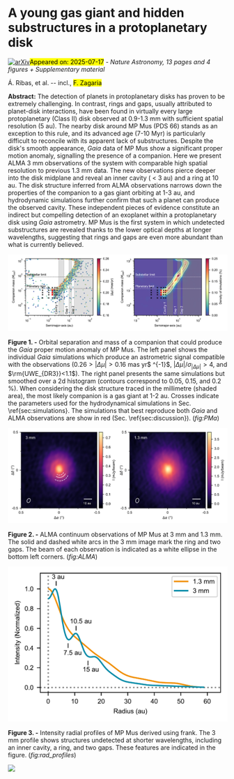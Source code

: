 <div class="macros" style="visibility:hidden;">
$\newcommand{\ensuremath}{}$
$\newcommand{\xspace}{}$
$\newcommand{\object}[1]{\texttt{#1}}$
$\newcommand{\farcs}{{.}''}$
$\newcommand{\farcm}{{.}'}$
$\newcommand{\arcsec}{''}$
$\newcommand{\arcmin}{'}$
$\newcommand{\ion}[2]{#1#2}$
$\newcommand{\textsc}[1]{\textrm{#1}}$
$\newcommand{\hl}[1]{\textrm{#1}}$
$\newcommand{\footnote}[1]{}$
$\newcommand{\aj}{Astron. J.}$
$\newcommand{\ac}{Astron. Comput.}$
$\newcommand{\apj}{Astrophys. J.}$
$\newcommand{\apjl}{Astrophys. J. Lett.}$
$\newcommand{\apjs}{Astrophys. J. Suppl. Ser.}$
$\newcommand{\aap}{Astron. Astrophys.}$
$\newcommand{\mnras}{Mon. Not. R. Astron. Soc.}$
$\newcommand{\nat}{Nature}$
$\newcommand{\nastro}{Nat. Astron.}$
$\newcommand{\pasa}{Publ. Astron. Soc. Aust.}$
$\newcommand{\pasp}{Publ. Astron. Soc. Pac.}$
$\newcommand{\sci}{Science}$</div>



<div id="title">

# A young gas giant and hidden substructures in a protoplanetary disk

</div>
<div id="comments">

[![arXiv](https://img.shields.io/badge/arXiv-2507.11612-b31b1b.svg)](https://arxiv.org/abs/2507.11612)<mark>Appeared on: 2025-07-17</mark> -  _Nature Astronomy, 13 pages and 4 figures + Supplementary material_

</div>
<div id="authors">

Á. Ribas, et al. -- incl., <mark>F. Zagaria</mark>

</div>
<div id="abstract">

**Abstract:** The detection of planets in protoplanetary disks has proven to be extremely challenging. In contrast, rings and gaps, usually attributed to planet-disk interactions, have been found in virtually every large protoplanetary (Class II) disk observed at 0.9-1.3 mm with sufficient spatial resolution (5 au). The nearby disk around MP Mus (PDS 66) stands as an exception to this rule, and its advanced age (7-10 Myr) is particularly difficult to reconcile with its apparent lack of substructures. Despite the disk's smooth appearance, _Gaia_ data of MP Mus show a significant proper motion anomaly, signalling the presence of a companion. Here we present ALMA 3 mm observations of the system with comparable high spatial resolution to previous 1.3 mm data. The new observations pierce deeper into the disk midplane and reveal an inner cavity ( $<$ 3 au) and a ring at 10 au. The disk structure inferred from ALMA observations narrows down the properties of the companion to a gas giant orbiting at 1-3 au, and hydrodynamic simulations further confirm that such a planet can produce the observed cavity. These independent pieces of evidence constitute an indirect but compelling detection of an exoplanet within a protoplanetary disk using _Gaia_ astrometry. MP Mus is the first system in which undetected substructures are revealed thanks to the lower optical depths at longer wavelengths, suggesting that rings and gaps are even more abundant than what is currently believed.

</div>

<div id="div_fig1">

<img src="tmp_2507.11612/./figures/PMa_combined_fig1.png" alt="Fig1" width="100%"/>

**Figure 1. -** Orbital separation and mass of a companion that could produce the _Gaia_ proper motion anomaly of MP Mus. The left panel shows the individual _Gaia_ simulations which produce an astrometric signal compatible with the observations ($0.26>|\Delta \mu|>0.16$ mas yr$ ^{-1}$, $|\Delta \mu|/\sigma_{|\Delta \mu|}>4$, and $\rm{UWE_{DR3}}<1.1$). The right panel presents the same simulations but smoothed over a 2d histogram (contours correspond to 0.05, 0.15, and 0.2 \%). When considering the disk structure traced in the millimetre (shaded area), the most likely companion is a gas giant at 1-2 au. Crosses indicate the parameters used for the hydrodynamical simulations in Sec. \ref{sec:simulations}. The simulations that best reproduce both _Gaia_ and ALMA observations are show in red (Sec. \ref{sec:discussion}). (*fig:PMa*)

</div>
<div id="div_fig2">

<img src="tmp_2507.11612/./figures/B3_and_B6_fig2.png" alt="Fig2" width="100%"/>

**Figure 2. -** ALMA continuum observations of MP Mus at 3 mm and 1.3 mm. The solid and dashed white arcs in the 3 mm image mark the ring and two gaps. The beam of each observation is indicated as a white ellipse in the bottom left corners. (*fig:ALMA*)

</div>
<div id="div_fig3">

<img src="tmp_2507.11612/./figures/rad_profiles_frank_fig3.png" alt="Fig3" width="100%"/>

**Figure 3. -** Intensity radial profiles of MP Mus derived using frank. The 3 mm profile shows structures undetected at shorter wavelengths, including an inner cavity, a ring, and two gaps. These features are indicated in the figure. (*fig:rad_profiles*)

</div><div id="qrcode"><img src=https://api.qrserver.com/v1/create-qr-code/?size=100x100&data="https://arxiv.org/abs/2507.11612"></div>